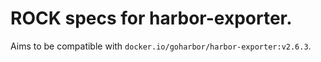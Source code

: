 # ROCK specs for harbor-exporter.

Aims to be compatible with `docker.io/goharbor/harbor-exporter:v2.6.3`.

